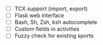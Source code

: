 - [ ] TCX support (import, export)
- [ ] Flask web interface
- [ ] Bash, Sh, Zsh, ksh autocomplete
- [ ] Custom fields in activities
- [ ] Fuzzy check for existing sports